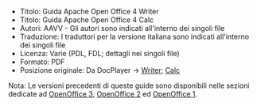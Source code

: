 * Titolo: Guida Apache Open Office 4 Writer
* Titolo: Guida Apache Open Office 4 Calc
* Autori: AAVV - Gli autori sono indicati all'interno dei singoli file
* Traduzione: I traduttori per la versione italiana sono indicati all'interno dei singoli file
* Licenza: Varie (PDL, FDL; dettagli nei singoli file)
* Formato: PDF
* Posizione originale: Da DocPlayer -> [Writer](https://docplayer.it/23975966-Guida-a-apache-openoffice-4-writer.html); [Calc](https://docplayer.it/23888092-Guida-a-apache-openoffice-4-calc.html)

Nota: Le versioni precedenti di queste guide sono disponibili nelle sezioni dedicate ad [OpenOffice 3](https://github.com/m13o/doo/tree/master/Guide%20a%20OpenOffice.org%203.x), [OpenOffice 2](https://github.com/m13o/doo/tree/master/Guide%20a%20OpenOffice.org%202.x) ed [OpenOffice 1](https://github.com/m13o/doo/tree/master/Guide%20a%20OpenOffice.org%201.x).
